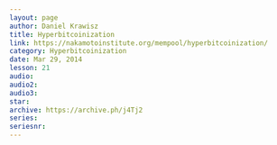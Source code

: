 ```yaml
---
layout: page
author: Daniel Krawisz
title: Hyperbitcoinization
link: https://nakamotoinstitute.org/mempool/hyperbitcoinization/
category: Hyperbitcoinization
date: Mar 29, 2014
lesson: 21
audio: 
audio2: 
audio3: 
star: 
archive: https://archive.ph/j4Tj2
series: 
seriesnr: 
---
```

